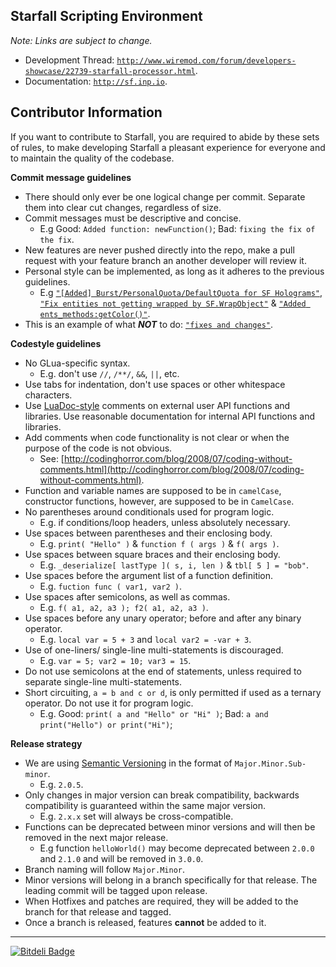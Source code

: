 Starfall Scripting Environment
----------

*Note: Links are subject to change.*
- Development Thread: [`http://www.wiremod.com/forum/developers-showcase/22739-starfall-processor.html`](http://www.wiremod.com/forum/developers-showcase/22739-starfall-processor.html?goto=newpost).
- Documentation: [`http://sf.inp.io`](http://sf.inp.io).

Contributor Information
----------


If you want to contribute to Starfall, you are required to abide by these sets of rules, to make developing Starfall a pleasant experience for everyone and to maintain the quality of the codebase.

**Commit message guidelines**
- There should only ever be one logical change per commit. Separate them into clear cut changes, regardless of size.
- Commit messages must be descriptive and concise.
  - E.g Good: `Added function: newFunction()`; Bad: `fixing the fix of the fix`.
- New features are never pushed directly into the repo, make a pull request with your feature branch an another developer will review it.
- Personal style can be implemented, as long as it adheres to the previous guidelines.
  - E.g [`"[Added] Burst/PersonalQuota/DefaultQuota for SF Holograms"`](https://github.com/INPStarfall/Starfall/commit/7dfb693a5937d18d4e9f6c0135773bc6326b9c60), [`"Fix entities not getting wrapped by SF.WrapObject"`](https://github.com/INPStarfall/Starfall/commit/644dac74aef7800ecab1e6a2b8d17f26843d3842) & [`"Added ents_methods:getColor()"`](https://github.com/INPStarfall/Starfall/commit/9ceee328bd884819b3015dedda3b197b12134ef3).
- This is an example of what ***NOT*** to do: [`"fixes and changes"`](https://github.com/INPStarfall/Starfall/commit/d6b36328ce19da9a9b7f04e4c09266c8fd60a466).

**Codestyle guidelines**
- No GLua-specific syntax. 
  - E.g. don't use `//`, `/**/`, `&&`, `||`, etc.
- Use tabs for indentation, don't use spaces or other whitespace characters.
- Use [LuaDoc-style](http://keplerproject.github.io/luadoc/manual.html) comments on external user API functions and libraries. Use reasonable documentation for internal API functions and libraries.
- Add comments when code functionality is not clear or when the purpose of the code is not obvious.
  - See: [http://codinghorror.com/blog/2008/07/coding-without-comments.html](http://codinghorror.com/blog/2008/07/coding-without-comments.html).
- Function and variable names are supposed to be in `camelCase`, constructor functions, however, are supposed to be in `CamelCase`.
- No parentheses around conditionals used for program logic.
  - E.g. if conditions/loop headers, unless absolutely necessary.
- Use spaces between parentheses and their enclosing body. 
  - E.g. `print( "Hello" )` & `function f ( args )` & `f( args )`.
- Use spaces between square braces and their enclosing body.
  - E.g. `_deserialize[ lastType ]( s, i, len )` & `tbl[ 5 ] = "bob"`.
- Use spaces before the argument list of a function definition. 
  - E.g. `fuction func ( var1, var2 )`.
- Use spaces after semicolons, as well as commas. 
  - E.g. `f( a1, a2, a3 ); f2( a1, a2, a3 )`.
- Use spaces before any unary operator; before and after any binary operator. 
  - E.g. `local var = 5 + 3` and `local var2 = -var + 3`.
- Use of one-liners/ single-line multi-statements is discouraged. 
  - E.g. `var = 5; var2 = 10; var3 = 15`.
- Do not use semicolons at the end of statements, unless required to separate single-line multi-statements.
- Short circuiting, `a = b and c or d`, is only permitted if used as a ternary operator. Do not use it for program logic. 
  - E.g. Good: `print( a and "Hello" or "Hi" )`; Bad: `a and print("Hello") or print("Hi")`;

**Release strategy**
- We are using [Semantic Versioning](http://semver.org) in the format of `Major.Minor.Sub-minor`.
  - E.g. `2.0.5`. 
- Only changes in major version can break compatibility, backwards compatibility is guaranteed within the same major version.
  - E.g. `2.x.x` set will always be cross-compatible. 
- Functions can be deprecated between minor versions and will then be removed in the next major release.
  - E.g function `helloWorld()` may become deprecated between `2.0.0` and `2.1.0` and will be removed in `3.0.0`.
- Branch naming will follow `Major.Minor`.
- Minor versions will belong in a branch specifically for that release. The leading commit will be tagged upon release. 
- When Hotfixes and patches are required, they will be added to the branch for that release and tagged.
- Once a branch is released, features **cannot** be added to it.


----------
[![Bitdeli Badge](https://d2weczhvl823v0.cloudfront.net/INPStarfall/starfall/trend.png)](https://bitdeli.com/free "Bitdeli Badge")
